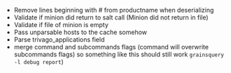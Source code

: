 * Remove lines beginning with # from productname when deserializing
* Validate if minion did return to salt call (Minion did not return in file)
* Validate if file of minion is empty
* Pass unparsable hosts to the cache somehow
* Parse trivago_applications field
* merge command and subcommands flags (command will overwrite subcommands flags)
  so something like this should still work `grainsquery -l debug report`)

